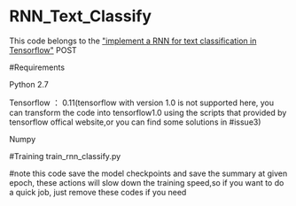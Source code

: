 # RNN_Text_Classify

This code belongs to the ["implement a RNN for text classification in Tensorflow"](http://blog.csdn.net/u010223750/article/details/53334313) POST






#Requirements

Python 2.7

Tensorflow ： 0.11(tensorflow with version 1.0 is not supported here, you can transform the code into tensorflow1.0 using the scripts that  provided by tensorflow offical website,or you can find some solutions in #issue3)

Numpy







#Training
train_rnn_classify.py

#note
this code save the model checkpoints and save the summary at given epoch, these actions will slow down the training speed,so if you want to do a quick job, just remove these codes if you need


